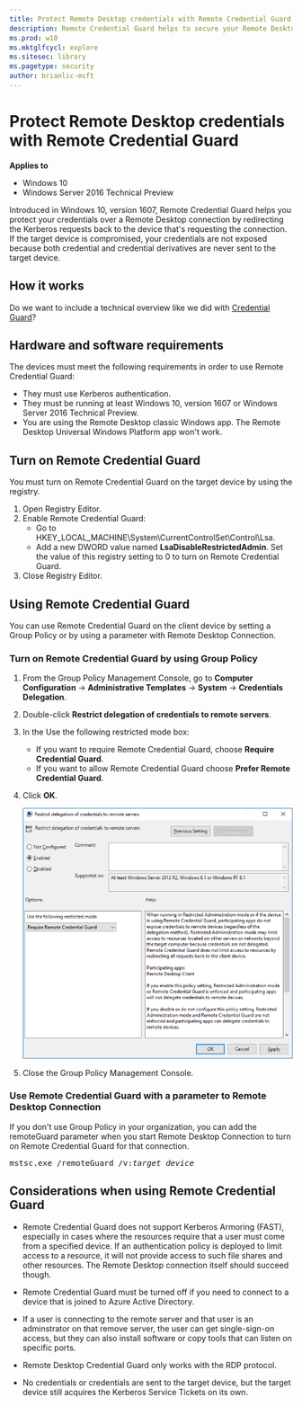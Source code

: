 ```yaml
---
title: Protect Remote Desktop credentials with Remote Credential Guard (Windows 10)
description: Remote Credential Guard helps to secure your Remote Desktop credentials by never sending them to the target device.
ms.prod: w10
ms.mktglfcycl: explore
ms.sitesec: library
ms.pagetype: security
author: brianlic-msft
---
```

#  Protect Remote Desktop credentials with Remote Credential Guard

**Applies to**
-   Windows 10
-   Windows Server 2016 Technical Preview

Introduced in Windows 10, version 1607, Remote Credential Guard helps you protect your credentials over a Remote Desktop connection by redirecting the Kerberos requests back to the device that's requesting the connection. If the target device is compromised, your credentials are not exposed because both credential and credential derivatives are never sent to the target device.

## How it works

Do we want to include a technical overview like we did with [Credential Guard](https://technet.microsoft.com/en-us/itpro/windows/keep-secure/credential-guard#how-it-works)?


## Hardware and software requirements

The devices must meet the following requirements in order to use Remote Credential Guard:

- They must use Kerberos authentication.
- They must be running at least Windows 10, version 1607 or Windows Server 2016 Technical Preview.
- You are using the Remote Desktop classic Windows app. The Remote Desktop Universal Windows Platform app won't work.


## Turn on Remote Credential Guard

You must turn on Remote Credential Guard on the target device by using the registry.

1. Open Registry Editor.
2. Enable Remote Credential Guard:
    - Go to HKEY_LOCAL_MACHINE\System\CurrentControlSet\Control\Lsa.
    - Add a new DWORD value named **LsaDisableRestrictedAdmin**. Set the value of this registry setting to 0 to turn on Remote Credential Guard.
3. Close Registry Editor.

## Using Remote Credential Guard

You can use Remote Credential Guard on the client device by setting a Group Policy or by using a parameter with Remote Desktop Connection. 

### Turn on Remote Credential Guard by using Group Policy

1. From the Group Policy Management Console, go to **Computer Configuration** -> **Administrative Templates** -> **System** -> **Credentials Delegation**.
2. Double-click **Restrict delegation of credentials to remote servers**.
3. In the Use the following restricted mode box:
    - If you want to require Remote Credential Guard, choose **Require Credential Guard**.
    - If you want to allow Remote Credential Guard choose **Prefer Remote Credential Guard**.
4. Click **OK**.

    ![Remote Credential Guard Group Policy](images/remote-credential-guard-gp.png)

5. Close the Group Policy Management Console.


### Use Remote Credential Guard with a parameter to Remote Desktop Connection 

If you don't use Group Policy in your organization, you can add the remoteGuard parameter when you start Remote Desktop Connection to turn on Remote Credential Guard for that connection.

<pre>
mstsc.exe /remoteGuard /v:<em>target device</em>
</pre>


## Considerations when using Remote Credential Guard

- Remote Credential Guard does not support Kerberos Armoring (FAST), especially in cases where the resources require that a user must come from a specified device. If an authentication policy is deployed to limit access to a resource, it will not provide access to such file shares and other resources. The Remote Desktop connection itself should succeed though.

- Remote Credential Guard must be turned off if you need to connect to a device that is joined to Azure Active Directory.

- If a user is connecting to the remote server and that user is an adminstrator on that remove server, the user can get single-sign-on access, but they can also install software or copy tools that can listen on specific ports.

- Remote Desktop Credential Guard only works with the RDP protocol.

- No credentials or credentials are sent to the target device, but the target device still acquires the Kerberos Service Tickets on its own.